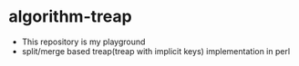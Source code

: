 # algorithm-treap
+ This repository is my playground
+ split/merge based treap(treap with implicit keys) implementation in perl
